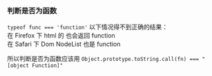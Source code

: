 ### 判断是否为函数

`typeof func === 'function'` 以下情况得不到正确的结果：  
在 Firefox 下 html 的 <object> 也会返回 function  
在 Safari 下 Dom NodeList 也是 function

所以判断是否为函数应该用 `Object.prototype.toString.call(fn) === "[object Function]"`
